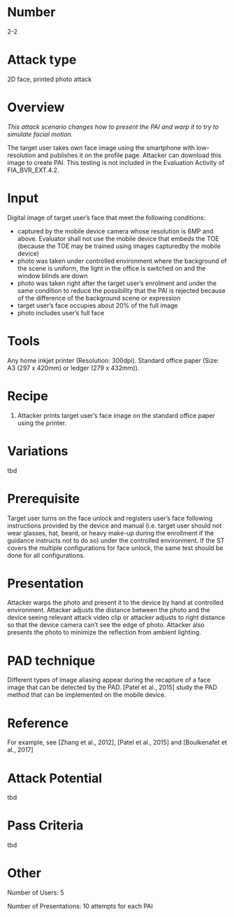 Number
=======
2-2

Attack type
===========
2D face, printed photo attack

Overview
========
_This attack scenario changes how to present the PAI and warp it to try to simulate facial
motion._

The target user takes own face image using the smartphone with low-resolution and publishes it on the profile page. Attacker can download this image to create PAI. This testing is not included in the Evaluation Activity of FIA_BVR_EXT.4.2.

Input
======
Digital image of target user’s face that meet the following conditions:
* captured by the mobile device camera whose resolution is 6MP and above. Evaluator shall not use the mobile device that embeds the TOE (because the TOE may be trained using images capturedby the mobile device)
* photo was taken under controlled environment where the background of the scene is uniform, the light in the office is switched on and the window blinds are down
* photo was taken right after the target user’s enrolment and under the same condition to reduce the possibility that the PAI is rejected because of the difference of the background scene or expression
* target user’s face occupies about 20% of the full image
* photo includes user’s full face

Tools
=====
Any home inkjet printer (Resolution: 300dpi).
Standard office paper (Size: A3 (297 x 420mm) or ledger (279 x 432mm)).

Recipe
======
1) Attacker prints target user’s face image on the standard office paper using the printer.

Variations
==========
tbd

Prerequisite
============
Target user turns on the face unlock and registers user’s face following instructions provided by the device and manual (i.e. target user should not wear glasses, hat, beard, or heavy make-up during the enrollment if the guidance instructs not to do so) under the controlled environment.
If the ST covers the multiple configurations for face unlock, the same test should be done for all configurations.

Presentation
============
Attacker warps the photo and present it to the device by hand at controlled environment. Attacker adjusts the distance between the photo and the device seeing relevant attack video clip or attacker adjusts to right distance so that the device camera can’t see the edge of photo. Attacker also presents the photo to minimize the reflection
from ambient lighting.

PAD technique
=============
Different types of image aliasing appear during the recapture of a face image that can be detected by the PAD. [Patel et al., 2015] study the PAD method that can be implemented on the mobile device.

Reference
=========
For example, see [Zhang et al., 2012], [Patel et al., 2015] and [Boulkenafet et al., 2017]

Attack Potential
================
tbd

Pass Criteria
=============
tbd

Other
=====
Number of Users: 5

Number of Presentations: 10 attempts for each PAI
